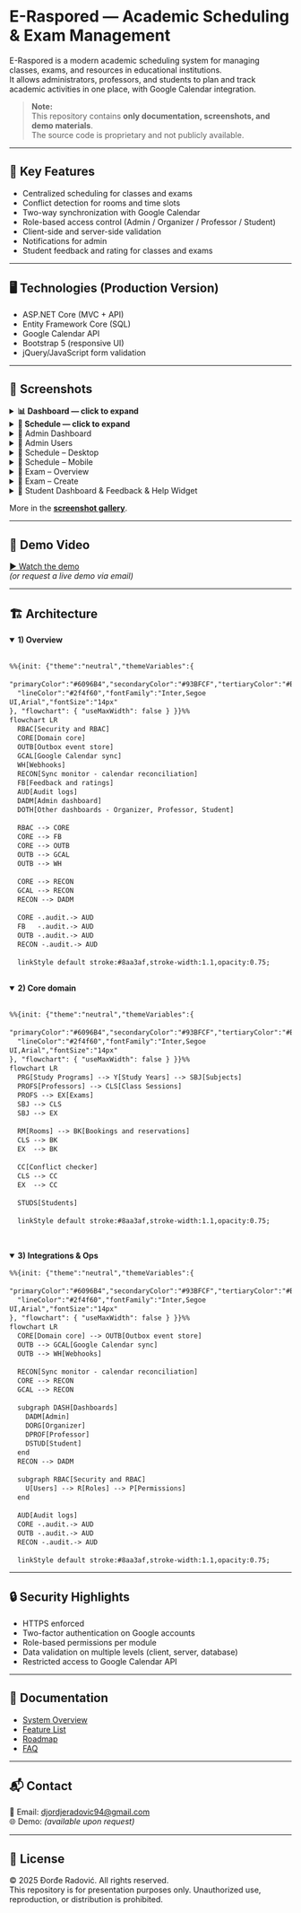 # E-Raspored — Academic Scheduling & Exam Management

E-Raspored is a modern academic scheduling system for managing classes, exams, and resources in educational institutions.  
It allows administrators, professors, and students to plan and track academic activities in one place, with Google Calendar integration.

> **Note:**  
> This repository contains **only documentation, screenshots, and demo materials**.  
> The source code is proprietary and not publicly available.

---

## 🚀 Key Features
- Centralized scheduling for classes and exams
- Conflict detection for rooms and time slots
- Two-way synchronization with Google Calendar
- Role-based access control (Admin / Organizer / Professor / Student)
- Client-side and server-side validation
- Notifications for admin
- Student feedback and rating for classes and exams
---

## 🖥️ Technologies (Production Version)
- ASP.NET Core (MVC + API)
- Entity Framework Core (SQL)
- Google Calendar API
- Bootstrap 5 (responsive UI)
- jQuery/JavaScript form validation

---

## 📸 Screenshots

<details>
<summary><b>📊 Dashboard — click to expand</b></summary>

<br/>

<table>
<thead>
<tr>
<th align="center">Dashboard — Desktop</th>
<th align="center">Dashboard — Mobile</th>
</tr>
</thead>
<tbody>
<tr>
<td align="center">
<a href="media/screenshots/01-02-Dashboard-desktop.png">
<img src="media/screenshots/01-02-Dashboard-desktop.png" width="520" alt="Login — Desktop">
</a>
</td>
<td align="center">
<a href="media/screenshots/01-01-Dashboard-mobile.png">
<img src="media/screenshots/01-01-Dashboard-mobile.png" width="240" alt="Login — Mobile">
</a>
</td>
</tr>
</tbody>
</table>
</details>





<details>
<summary><b>📅 Schedule — click to expand</b></summary>

<br/>

<table>
<thead>
<tr>
<th align="center">Schedule — Desktop</th>
<th align="center">Schedule — Mobile</th>
</tr>
</thead>
<tbody>
<tr>
<td align="center">
<a href="media/screenshots/02-01-Schedule-Desktop.png">
<img src="media/screenshots/02-01-Schedule-Desktop.png" width="520" alt="Schedule — Desktop">
</a>
</td>
<td align="center">
<a href="media/screenshots/02-02-Schedule-mobile.png">
<img src="media/screenshots/02-02-Schedule-mobile.png" width="120" alt="Schedule — Mobile">
</a>
</td>
</tr>
</tbody>
</table>
</details>





<details>
<summary>📸 Admin Dashboard</summary>

![Dashboard](media/screenshots/01-admin-dashboard.png)

</details>

<details>
<summary>📸 Admin Users</summary>

![Admin-Users](media/screenshots/02-admin-users.png)

</details>

<details>
<summary>📸 Schedule – Desktop</summary>

![Nastava-Desktop](media/screenshots/03-nastava-desktop.png)

</details>

<details>
<summary>📸 Schedule – Mobile</summary>

![Nastava-Mobile](media/screenshots/04-nastava-mobile.png)

</details>

<details>
<summary>📸 Exam – Overview</summary>

![Ispit-View](media/screenshots/05-ispit-view.png)

</details>

<details>
<summary>📸 Exam – Create</summary>

![Ispit-Create](media/screenshots/06-ispit-create.png)

</details>

<details>
<summary>📸 Student Dashboard & Feedback & Help Widget</summary>

![Student-Dashboard](media/screenshots/07-studentdash-rate-helpwidget.png)

</details>


More in the **[screenshot gallery](media/screenshots/)**.

---

## 🎥 Demo Video
[▶ Watch the demo](media/demo.mp4)  
*(or request a live demo via email)*

---


## 🏗️ Architecture


<details open>
  <summary><b>1) Overview</b></summary>

```mermaid 

%%{init: {"theme":"neutral","themeVariables":{
  "primaryColor":"#6096B4","secondaryColor":"#93BFCF","tertiaryColor":"#BDCDD6",
  "lineColor":"#2f4f60","fontFamily":"Inter,Segoe UI,Arial","fontSize":"14px"
}, "flowchart": { "useMaxWidth": false } }}%%
flowchart LR
  RBAC[Security and RBAC]
  CORE[Domain core]
  OUTB[Outbox event store]
  GCAL[Google Calendar sync]
  WH[Webhooks]
  RECON[Sync monitor - calendar reconciliation]
  FB[Feedback and ratings]
  AUD[Audit logs]
  DADM[Admin dashboard]
  DOTH[Other dashboards - Organizer, Professor, Student]

  RBAC --> CORE
  CORE --> FB
  CORE --> OUTB
  OUTB --> GCAL
  OUTB --> WH

  CORE --> RECON
  GCAL --> RECON
  RECON --> DADM

  CORE -.audit.-> AUD
  FB   -.audit.-> AUD
  OUTB -.audit.-> AUD
  RECON -.audit.-> AUD

  linkStyle default stroke:#8aa3af,stroke-width:1.1,opacity:0.75;


```
</details>
<details open>
  <summary><b>2) Core domain</b></summary>

```mermaid 

%%{init: {"theme":"neutral","themeVariables":{
  "primaryColor":"#6096B4","secondaryColor":"#93BFCF","tertiaryColor":"#BDCDD6",
  "lineColor":"#2f4f60","fontFamily":"Inter,Segoe UI,Arial","fontSize":"14px"
}, "flowchart": { "useMaxWidth": false } }}%%
flowchart LR
  PRG[Study Programs] --> Y[Study Years] --> SBJ[Subjects]
  PROFS[Professors] --> CLS[Class Sessions]
  PROFS --> EX[Exams]
  SBJ --> CLS
  SBJ --> EX

  RM[Rooms] --> BK[Bookings and reservations]
  CLS --> BK
  EX  --> BK

  CC[Conflict checker]
  CLS --> CC
  EX  --> CC

  STUDS[Students]

  linkStyle default stroke:#8aa3af,stroke-width:1.1,opacity:0.75;



```
</details>
<details open>
  <summary><b>3) Integrations & Ops </b></summary>

```mermaid 
%%{init: {"theme":"neutral","themeVariables":{
  "primaryColor":"#6096B4","secondaryColor":"#93BFCF","tertiaryColor":"#BDCDD6",
  "lineColor":"#2f4f60","fontFamily":"Inter,Segoe UI,Arial","fontSize":"14px"
}, "flowchart": { "useMaxWidth": false } }}%%
flowchart LR
  CORE[Domain core] --> OUTB[Outbox event store]
  OUTB --> GCAL[Google Calendar sync]
  OUTB --> WH[Webhooks]

  RECON[Sync monitor - calendar reconciliation]
  CORE --> RECON
  GCAL --> RECON

  subgraph DASH[Dashboards]
    DADM[Admin]
    DORG[Organizer]
    DPROF[Professor]
    DSTUD[Student]
  end
  RECON --> DADM

  subgraph RBAC[Security and RBAC]
    U[Users] --> R[Roles] --> P[Permissions]
  end

  AUD[Audit logs]
  CORE -.audit.-> AUD
  OUTB -.audit.-> AUD
  RECON -.audit.-> AUD

  linkStyle default stroke:#8aa3af,stroke-width:1.1,opacity:0.75;

```
</details>

---

## 🔒 Security Highlights
- HTTPS enforced
- Two-factor authentication on Google accounts
- Role-based permissions per module
- Data validation on multiple levels (client, server, database)
- Restricted access to Google Calendar API

---

## 📄 Documentation
- [System Overview](docs/overview.md)
- [Feature List](docs/features.md)
- [Roadmap](docs/roadmap.md)
- [FAQ](docs/faq.md)

---

## 📬 Contact
📧 Email: djordjeradovic94@gmail.com  
🌐 Demo: *(available upon request)*

---

## 📜 License
© 2025 Đorđe Radović. All rights reserved.  
This repository is for presentation purposes only. Unauthorized use, reproduction, or distribution is prohibited.
